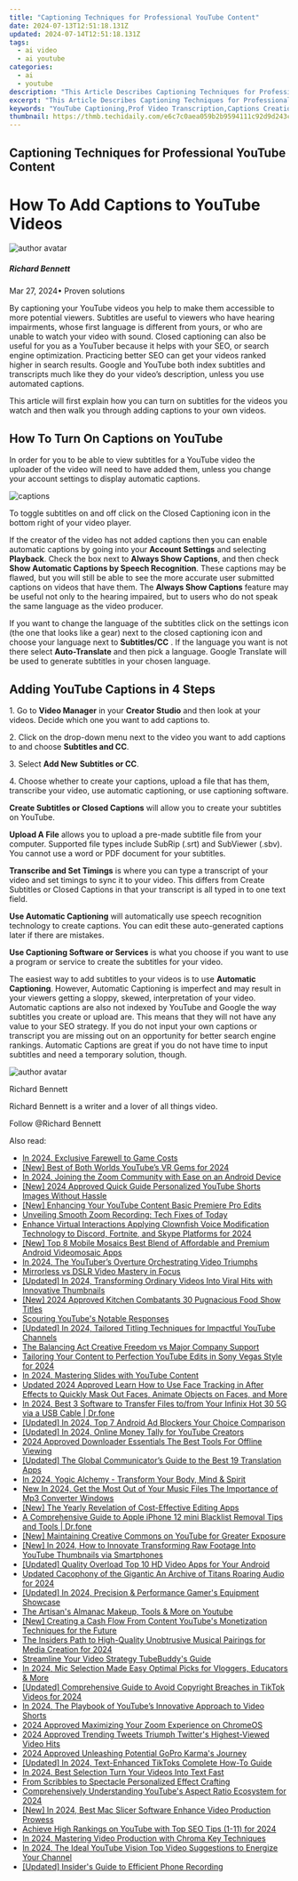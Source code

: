 ```yaml
---
title: "Captioning Techniques for Professional YouTube Content"
date: 2024-07-13T12:51:18.131Z
updated: 2024-07-14T12:51:18.131Z
tags:
  - ai video
  - ai youtube
categories:
  - ai
  - youtube
description: "This Article Describes Captioning Techniques for Professional YouTube Content"
excerpt: "This Article Describes Captioning Techniques for Professional YouTube Content"
keywords: "YouTube Captioning,Prof Video Transcription,Captions Creation,Subtitle Artistry,Vlog Captioning Tips,Professional Captioning,Captioning Strategies"
thumbnail: https://thmb.techidaily.com/e6c7c0aea059b2b9594111c92d9d243c60708ba7355f3daa30e8aeaa265b4225.jpg
---
```


## Captioning Techniques for Professional YouTube Content

# How To Add Captions to YouTube Videos

![author avatar](https://images.wondershare.com/filmora/article-images/richard-bennett.jpg)

##### Richard Bennett

 Mar 27, 2024• Proven solutions

By captioning your YouTube videos you help to make them accessible to more potential viewers. Subtitles are useful to viewers who have hearing impairments, whose first language is different from yours, or who are unable to watch your video with sound. Closed captioning can also be useful for you as a YouTuber because it helps with your SEO, or search engine optimization. Practicing better SEO can get your videos ranked higher in search results. Google and YouTube both index subtitles and transcripts much like they do your video’s description, unless you use automated captions.

This article will first explain how you can turn on subtitles for the videos you watch and then walk you through adding captions to your own videos.

## How To Turn On Captions on YouTube

In order for you to be able to view subtitles for a YouTube video the uploader of the video will need to have added them, unless you change your account settings to display automatic captions.

![captions](https://images.wondershare.com/filmora/article-images/captions-how-to-turn-on.JPG)

To toggle subtitles on and off click on the Closed Captioning icon in the bottom right of your video player.

If the creator of the video has not added captions then you can enable automatic captions by going into your **Account Settings** and selecting **Playback**. Check the box next to **Always Show Captions**, and then check   **Show Automatic Captions by Speech Recognition**. These captions may be flawed, but you will still be able to see the more accurate user submitted captions on videos that have them. The **Always Show Captions** feature may be useful not only to the hearing impaired, but to users who do not speak the same language as the video producer.

If you want to change the language of the subtitles click on the settings icon (the one that looks like a gear) next to the closed captioning icon and choose your language next to   **Subtitles/CC** . If the language you want is not there select **Auto-Translate**  and then pick a language. Google Translate will be used to generate subtitles in your chosen language.

## Adding YouTube Captions in 4 Steps

1\. Go to **Video Manager** in your **Creator Studio** and then look at your videos. Decide which one you want to add captions to.

2\. Click on the drop-down menu next to the video you want to add captions to and choose **Subtitles and CC**.

3\. Select **Add New** **Subtitles or CC**.

4\. Choose whether to create your captions, upload a file that has them, transcribe your video, use automatic captioning, or use captioning software.

**Create Subtitles or Closed Captions** will allow you to create your subtitles on YouTube.

**Upload A File** allows you to upload a pre-made subtitle file from your computer. Supported file types include SubRip (.srt) and SubViewer (.sbv). You cannot use a word or PDF document for your subtitles.

**Transcribe and Set Timings** is where you can type a transcript of your video and set timings to sync it to your video. This differs from Create Subtitles or Closed Captions in that your transcript is all typed in to one text field.

**Use Automatic Captioning** will automatically use speech recognition technology to create captions. You can edit these auto-generated captions later if there are mistakes.

**Use Captioning Software or Services** is what you choose if you want to use a program or service to create the subtitles for your video.

The easiest way to add subtitles to your videos is to use **Automatic Captioning**. However, Automatic Captioning is imperfect and may result in your viewers getting a sloppy, skewed, interpretation of your video. Automatic captions are also not indexed by YouTube and Google the way subtitles you create or upload are. This means that they will not have any value to your SEO strategy. If you do not input your own captions or transcript you are missing out on an opportunity for better search engine rankings. Automatic Captions are great if you do not have time to input subtitles and need a temporary solution, though.

![author avatar](https://images.wondershare.com/filmora/article-images/richard-bennett.jpg)

Richard Bennett

Richard Bennett is a writer and a lover of all things video.

Follow @Richard Bennett


<ins class="adsbygoogle"
     style="display:block"
     data-ad-format="autorelaxed"
     data-ad-client="ca-pub-7571918770474297"
     data-ad-slot="1223367746"></ins>



<ins class="adsbygoogle"
     style="display:block"
     data-ad-client="ca-pub-7571918770474297"
     data-ad-slot="8358498916"
     data-ad-format="auto"
     data-full-width-responsive="true"></ins>



<span class="atpl-alsoreadstyle">Also read:</span>
<div><ul>
<li><a href="https://digital-screen-recording.techidaily.com/in-2024-exclusive-farewell-to-game-costs/"><u>In 2024, Exclusive Farewell to Game Costs</u></a></li>
<li><a href="https://youtube-sure.techidaily.com/est-of-both-worlds-youtubes-vr-gems-for-2024/"><u>[New] Best of Both Worlds  YouTube’s VR Gems for 2024</u></a></li>
<li><a href="https://fox-blue.techidaily.com/in-2024-joining-the-zoom-community-with-ease-on-an-android-device/"><u>In 2024, Joining the Zoom Community with Ease on an Android Device</u></a></li>
<li><a href="https://youtube-sure.techidaily.com/024-approved-quick-guide-personalized-youtube-shorts-images-without-hassle/"><u>[New] 2024 Approved  Quick Guide  Personalized YouTube Shorts Images Without Hassle</u></a></li>
<li><a href="https://youtube-sure.techidaily.com/nhancing-your-youtube-content-basic-premiere-pro-edits/"><u>[New] Enhancing Your YouTube Content  Basic Premiere Pro Edits</u></a></li>
<li><a href="https://graphic-issues.techidaily.com/unveiling-smooth-zoom-recording-tech-fixes-of-today/"><u>Unveiling Smooth Zoom Recording: Tech Fixes of Today</u></a></li>
<li><a href="https://audio-editing.techidaily.com/enhance-virtual-interactions-applying-clownfish-voice-modification-technology-to-discord-fortnite-and-skype-platforms-for-2024/"><u>Enhance Virtual Interactions Applying Clownfish Voice Modification Technology to Discord, Fortnite, and Skype Platforms for 2024</u></a></li>
<li><a href="https://some-approaches.techidaily.com/new-top-8-mobile-mosaics-best-blend-of-affordable-and-premium-android-videomosaic-apps/"><u>[New] Top 8 Mobile Mosaics  Best Blend of Affordable and Premium Android Videomosaic Apps</u></a></li>
<li><a href="https://youtube-sure.techidaily.com/24-the-youtubers-overture-orchestrating-video-triumphs/"><u>In 2024, The YouTuber’s Overture  Orchestrating Video Triumphs</u></a></li>
<li><a href="https://youtube-sure.techidaily.com/rless-vs-dslr-video-mastery-in-focus/"><u>Mirrorless vs DSLR  Video Mastery in Focus</u></a></li>
<li><a href="https://youtube-sure.techidaily.com/ed-in-2024-transforming-ordinary-videos-into-viral-hits-with-innovative-thumbnails/"><u>[Updated] In 2024, Transforming Ordinary Videos Into Viral Hits with Innovative Thumbnails</u></a></li>
<li><a href="https://youtube-sure.techidaily.com/024-approved-kitchen-combatants-30-pugnacious-food-show-titles/"><u>[New] 2024 Approved  Kitchen Combatants  30 Pugnacious Food Show Titles</u></a></li>
<li><a href="https://youtube-sure.techidaily.com/ing-youtubes-notable-responses/"><u>Scouring YouTube's Notable Responses</u></a></li>
<li><a href="https://youtube-sure.techidaily.com/ed-in-2024-tailored-titling-techniques-for-impactful-youtube-channels/"><u>[Updated] In 2024, Tailored Titling Techniques for Impactful YouTube Channels</u></a></li>
<li><a href="https://youtube-sure.techidaily.com/alancing-act-creative-freedom-vs-major-company-support/"><u>The Balancing Act  Creative Freedom vs Major Company Support</u></a></li>
<li><a href="https://youtube-sure.techidaily.com/ring-your-content-to-perfection-youtube-edits-in-sony-vegas-style-for-2024/"><u>Tailoring Your Content to Perfection  YouTube Edits in Sony Vegas Style for 2024</u></a></li>
<li><a href="https://youtube-sure.techidaily.com/24-mastering-slides-with-youtube-content/"><u>In 2024, Mastering Slides with YouTube Content</u></a></li>
<li><a href="https://ai-video-editing.techidaily.com/updated-2024-approved-learn-how-to-use-face-tracking-in-after-effects-to-quickly-mask-out-faces-animate-objects-on-faces-and-more/"><u>Updated 2024 Approved Learn How to Use Face Tracking in After Effects to Quickly Mask Out Faces, Animate Objects on Faces, and More</u></a></li>
<li><a href="https://android-transfer.techidaily.com/in-2024-best-3-software-to-transfer-files-tofrom-your-infinix-hot-30-5g-via-a-usb-cable-drfone-by-drfone-transfer-from-android-transfer-from-android/"><u>In 2024, Best 3 Software to Transfer Files to/from Your Infinix Hot 30 5G via a USB Cable | Dr.fone</u></a></li>
<li><a href="https://youtube-sure.techidaily.com/ed-in-2024-top-7-android-ad-blockers-your-choice-comparison/"><u>[Updated] In 2024, Top 7 Android Ad Blockers  Your Choice Comparison</u></a></li>
<li><a href="https://youtube-sure.techidaily.com/ed-in-2024-online-money-tally-for-youtube-creators/"><u>[Updated] In 2024, Online Money Tally for YouTube Creators</u></a></li>
<li><a href="https://youtube-videos.techidaily.com/2024-approved-downloader-essentials-the-best-tools-for-offline-viewing/"><u>2024 Approved  Downloader Essentials  The Best Tools For Offline Viewing</u></a></li>
<li><a href="https://fox-glue.techidaily.com/updated-the-global-communicators-guide-to-the-best-19-translation-apps/"><u>[Updated] The Global Communicator’s Guide to the Best 19 Translation Apps</u></a></li>
<li><a href="https://youtube-sure.techidaily.com/24-yogic-alchemy-transform-your-body-mind-and-spirit/"><u>In 2024, Yogic Alchemy - Transform Your Body, Mind & Spirit</u></a></li>
<li><a href="https://video-creation-software.techidaily.com/new-in-2024-get-the-most-out-of-your-music-files-the-importance-of-mp3-converter-windows/"><u>New In 2024, Get the Most Out of Your Music Files The Importance of Mp3 Converter Windows</u></a></li>
<li><a href="https://facebook-video-footage.techidaily.com/new-the-yearly-revelation-of-cost-effective-editing-apps/"><u>[New] The Yearly Revelation of Cost-Effective Editing Apps</u></a></li>
<li><a href="https://iphone-unlock.techidaily.com/a-comprehensive-guide-to-apple-iphone-12-mini-blacklist-removal-tips-and-tools-drfone-by-drfone-ios/"><u>A Comprehensive Guide to Apple iPhone 12 mini Blacklist Removal Tips and Tools | Dr.fone</u></a></li>
<li><a href="https://youtube-sure.techidaily.com/aintaining-creative-commons-on-youtube-for-greater-exposure/"><u>[New] Maintaining Creative Commons on YouTube for Greater Exposure</u></a></li>
<li><a href="https://youtube-sure.techidaily.com/n-2024-how-to-innovate-transforming-raw-footage-into-youtube-thumbnails-via-smartphones/"><u>[New] In 2024, How to Innovate  Transforming Raw Footage Into YouTube Thumbnails via Smartphones</u></a></li>
<li><a href="https://extra-guidance.techidaily.com/updated-quality-overload-top-10-hd-video-apps-for-your-android/"><u>[Updated] Quality Overload  Top 10 HD Video Apps for Your Android</u></a></li>
<li><a href="https://sound-optimizing.techidaily.com/updated-cacophony-of-the-gigantic-an-archive-of-titans-roaring-audio-for-2024/"><u>Updated Cacophony of the Gigantic An Archive of Titans Roaring Audio for 2024</u></a></li>
<li><a href="https://youtube-sure.techidaily.com/ed-in-2024-precision-and-performance-gamers-equipment-showcase/"><u>[Updated] In 2024, Precision & Performance  Gamer's Equipment Showcase</u></a></li>
<li><a href="https://youtube-sure.techidaily.com/rtisans-almanac-makeup-tools-and-more-on-youtube/"><u>The Artisan's Almanac  Makeup, Tools & More on Youtube</u></a></li>
<li><a href="https://youtube-sure.techidaily.com/reating-a-cash-flow-from-content-youtubes-monetization-techniques-for-the-future/"><u>[New] Creating a Cash Flow From Content  YouTube's Monetization Techniques for the Future</u></a></li>
<li><a href="https://audio-shaping.techidaily.com/the-insiders-path-to-high-quality-unobtrusive-musical-pairings-for-media-creation-for-2024/"><u>The Insiders Path to High-Quality Unobtrusive Musical Pairings for Media Creation for 2024</u></a></li>
<li><a href="https://youtube-sure.techidaily.com/mline-your-video-strategy-tubebuddys-guide/"><u>Streamline Your Video Strategy  TubeBuddy's Guide</u></a></li>
<li><a href="https://youtube-sure.techidaily.com/24-mic-selection-made-easy-optimal-picks-for-vloggers-educators-and-more/"><u>In 2024, Mic Selection Made Easy  Optimal Picks for Vloggers, Educators & More</u></a></li>
<li><a href="https://tiktok-videos.techidaily.com/updated-comprehensive-guide-to-avoid-copyright-breaches-in-tiktok-videos-for-2024/"><u>[Updated] Comprehensive Guide to Avoid Copyright Breaches in TikTok Videos for 2024</u></a></li>
<li><a href="https://youtube-stream.techidaily.com/in-2024-the-playbook-of-youtubes-innovative-approach-to-video-shorts/"><u>In 2024, The Playbook of YouTube’s Innovative Approach to Video Shorts</u></a></li>
<li><a href="https://article-helps.techidaily.com/2024-approved-maximizing-your-zoom-experience-on-chromeos/"><u>2024 Approved  Maximizing Your Zoom Experience on ChromeOS</u></a></li>
<li><a href="https://twitter-videos.techidaily.com/2024-approved-trending-tweets-triumph-twitters-highest-viewed-video-hits/"><u>2024 Approved  Trending Tweets Triumph  Twitter's Highest-Viewed Video Hits</u></a></li>
<li><a href="https://some-guidance.techidaily.com/2024-approved-unleashing-potential-gopro-karmas-journey/"><u>2024 Approved  Unleashing Potential  GoPro Karma's Journey</u></a></li>
<li><a href="https://tiktok-clips.techidaily.com/updated-in-2024-text-enhanced-tiktoks-complete-how-to-guide/"><u>[Updated] In 2024, Text-Enhanced TikToks  Complete How-To Guide</u></a></li>
<li><a href="https://youtube-sure.techidaily.com/24-best-selection-turn-your-videos-into-text-fast/"><u>In 2024, Best Selection  Turn Your Videos Into Text Fast</u></a></li>
<li><a href="https://youtube-sure.techidaily.com/scribbles-to-spectacle-personalized-effect-crafting/"><u>From Scribbles to Spectacle  Personalized Effect Crafting</u></a></li>
<li><a href="https://youtube-sure.techidaily.com/ehensively-understanding-youtubes-aspect-ratio-ecosystem-for-2024/"><u>Comprehensively Understanding YouTube's Aspect Ratio Ecosystem for 2024</u></a></li>
<li><a href="https://youtube-sure.techidaily.com/n-2024-best-mac-slicer-software-enhance-video-production-prowess/"><u>[New] In 2024, Best Mac Slicer Software  Enhance Video Production Prowess</u></a></li>
<li><a href="https://youtube-sure.techidaily.com/ve-high-rankings-on-youtube-with-top-seo-tips-1-11-for-2024/"><u>Achieve High Rankings on YouTube with Top SEO Tips (1-11) for 2024</u></a></li>
<li><a href="https://youtube-sure.techidaily.com/24-mastering-video-production-with-chroma-key-techniques/"><u>In 2024, Mastering Video Production with Chroma Key Techniques</u></a></li>
<li><a href="https://youtube-sure.techidaily.com/24-the-ideal-youtube-vision-top-video-suggestions-to-energize-your-channel/"><u>In 2024, The Ideal YouTube Vision  Top Video Suggestions to Energize Your Channel</u></a></li>
<li><a href="https://extra-guidance.techidaily.com/updated-insiders-guide-to-efficient-phone-recording/"><u>[Updated] Insider's Guide to Efficient Phone Recording</u></a></li>
</ul></div>

